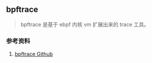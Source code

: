 

## bpftrace
> bpftrace 是基于 ebpf 内核 vm 扩展出来的 trace 工具。  



### 参考资料
1. [bpftrace Github](https://github.com/iovisor/bpftrace)